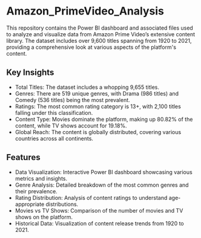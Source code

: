 # Amazon_PrimeVideo_Analysis
This repository contains the Power BI dashboard and associated files used to analyze and visualize data from Amazon Prime Video’s extensive content library. The dataset includes over 9,600 titles spanning from 1920 to 2021, providing a comprehensive look at various aspects of the platform's content.

## Key Insights
- Total Titles: The dataset includes a whopping 9,655 titles.
- Genres: There are 519 unique genres, with Drama (986 titles) and Comedy (536 titles) being the most prevalent.
- Ratings: The most common rating category is 13+, with 2,100 titles falling under this classification.
- Content Type: Movies dominate the platform, making up 80.82% of the content, while TV shows account for 19.18%.
- Global Reach: The content is globally distributed, covering various countries across all continents.

## Features
- Data Visualization: Interactive Power BI dashboard showcasing various metrics and insights.
- Genre Analysis: Detailed breakdown of the most common genres and their prevalence.
- Rating Distribution: Analysis of content ratings to understand age-appropriate distributions.
- Movies vs TV Shows: Comparison of the number of movies and TV shows on the platform.
- Historical Data: Visualization of content release trends from 1920 to 2021.
